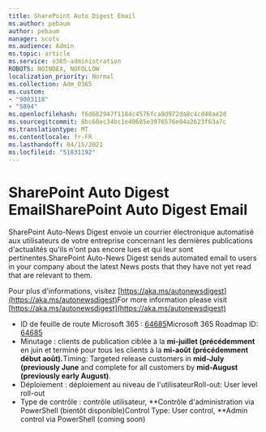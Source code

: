 ```yaml
---
title: SharePoint Auto Digest Email
ms.author: pebaum
author: pebaum
manager: scotv
ms.audience: Admin
ms.topic: article
ms.service: o365-administration
ROBOTS: NOINDEX, NOFOLLOW
localization_priority: Normal
ms.collection: Adm_O365
ms.custom:
- "9003118"
- "5894"
ms.openlocfilehash: f6d682947f1184c4576fca9d972da8c4cd48ae2d
ms.sourcegitcommit: 8bc60ec34bc1e40685e3976576e04a2623f63a7c
ms.translationtype: MT
ms.contentlocale: fr-FR
ms.lasthandoff: 04/15/2021
ms.locfileid: "51831192"
---
```

# <a name="sharepoint-auto-digest-email"></a><span data-ttu-id="b6871-102">SharePoint Auto Digest Email</span><span class="sxs-lookup"><span data-stu-id="b6871-102">SharePoint Auto Digest Email</span></span>

<span data-ttu-id="b6871-103">SharePoint Auto-News Digest envoie un courrier électronique automatisé aux utilisateurs de votre entreprise concernant les dernières publications d'actualités qu'ils n'ont pas encore lues et qui leur sont pertinentes.</span><span class="sxs-lookup"><span data-stu-id="b6871-103">SharePoint Auto-News Digest sends automated email to users in your company about the latest News posts that they have not yet read that are relevant to them.</span></span>

<span data-ttu-id="b6871-104">Pour plus d'informations, visitez [https://aka.ms/autonewsdigest](https://aka.ms/autonewsdigest)</span><span class="sxs-lookup"><span data-stu-id="b6871-104">For more information please visit [https://aka.ms/autonewsdigest](https://aka.ms/autonewsdigest)</span></span>

- <span data-ttu-id="b6871-105">ID de feuille de route Microsoft 365 :  [64685](https://www.microsoft.com/microsoft-365/roadmap?filters=&featureid=64685)</span><span class="sxs-lookup"><span data-stu-id="b6871-105">Microsoft 365 Roadmap ID:  [64685](https://www.microsoft.com/microsoft-365/roadmap?filters=&featureid=64685)</span></span>
- <span data-ttu-id="b6871-106">Minutage : clients de publication ciblée à la **mi-juillet (précédemment** en juin et terminé pour tous les clients à la **mi-août (précédemment début août).**</span><span class="sxs-lookup"><span data-stu-id="b6871-106">Timing: Targeted release customers in  **mid-July (previously June**  and complete for all customers by  **mid-August (previously early August)**.</span></span>
- <span data-ttu-id="b6871-107">Déploiement : déploiement au niveau de l'utilisateur</span><span class="sxs-lookup"><span data-stu-id="b6871-107">Roll-out: User level roll-out</span></span>
- <span data-ttu-id="b6871-108">Type de contrôle : contrôle utilisateur, \*\*Contrôle d'administration via PowerShell (bientôt disponible)</span><span class="sxs-lookup"><span data-stu-id="b6871-108">Control Type: User control,  \*\*Admin control via PowerShell (coming soon)</span></span>
